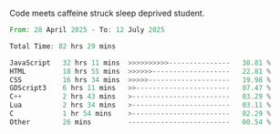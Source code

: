 Code meets caffeine struck sleep deprived student.

<!--START_SECTION:waka-->

```rust
From: 28 April 2025 - To: 12 July 2025

Total Time: 82 hrs 29 mins

JavaScript   32 hrs 11 mins  >>>>>>>>>>---------------   38.81 %
HTML         18 hrs 55 mins  >>>>>>-------------------   22.81 %
CSS          16 hrs 34 mins  >>>>>--------------------   19.98 %
GDScript3    6 hrs 11 mins   >>-----------------------   07.47 %
C++          2 hrs 43 mins   >------------------------   03.29 %
Lua          2 hrs 34 mins   >------------------------   03.11 %
C            1 hr 54 mins    >------------------------   02.29 %
Other        26 mins         -------------------------   00.54 %
```

<!--END_SECTION:waka-->

